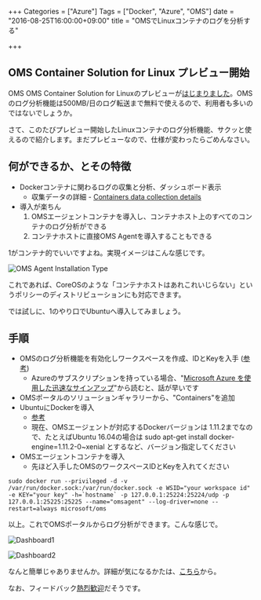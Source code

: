 +++
Categories = ["Azure"]
Tags = ["Docker", "Azure", "OMS"]
date = "2016-08-25T16:00:00+09:00"
title = "OMSでLinuxコンテナのログを分析する"

+++

## OMS Container Solution for Linux プレビュー開始
OMS OMS Container Solution for Linuxのプレビューが[はじまりました](https://blogs.technet.microsoft.com/msoms/2016/08/24/announcing-public-preview-oms-container-solution-for-linux/)。OMSのログ分析機能は500MB/日のログ転送まで無料で使えるので、利用者も多いのではないでしょうか。

さて、このたびプレビュー開始したLinuxコンテナのログ分析機能、サクッと使えるので紹介します。まだプレビューなので、仕様が変わったらごめんなさい。

## 何ができるか、とその特徴
* Dockerコンテナに関わるログの収集と分析、ダッシュボード表示
  * 収集データの詳細 - [Containers data collection details](https://azure.microsoft.com/ja-jp/documentation/articles/log-analytics-containers/#containers-data-collection-details)
* 導入が楽ちん
  1. OMSエージェントコンテナを導入し、コンテナホスト上のすべてのコンテナのログ分析ができる
  2. コンテナホストに直接OMS Agentを導入することもできる

1がコンテナ的でいいですよね。実現イメージはこんな感じです。

![OMS Agent Installation Type](https://msdnshared.blob.core.windows.net/media/2016/08/3-OMS-082416.png)

これであれば、CoreOSのような「コンテナホストはあれこれいじらない」というポリシーのディストリビューションにも対応できます。

では試しに、1のやり口でUbuntuへ導入してみましょう。

## 手順
* OMSのログ分析機能を有効化しワークスペースを作成、IDとKeyを入手 ([参考](https://azure.microsoft.com/ja-jp/documentation/articles/log-analytics-get-started/))
  * Azureのサブスクリプションを持っている場合、"[Microsoft Azure を使用した迅速なサインアップ](https://azure.microsoft.com/ja-jp/documentation/articles/log-analytics-get-started/#microsoft-azure)"から読むと、話が早いです
* OMSポータルのソリューションギャラリーから、"Containers"を追加
* UbuntuにDockerを導入
  * [参考](https://docs.docker.com/engine/installation/linux/ubuntulinux/)
  * 現在、OMSエージェントが対応するDockerバージョンは 1.11.2までなので、たとえばUbuntu 16.04の場合は sudo apt-get install docker-engine=1.11.2-0~xenial とするなど、バージョン指定してください
* OMSエージェントコンテナを導入
  * 先ほど入手したOMSのワークスペースIDとKeyを入れてください

```
sudo docker run --privileged -d -v /var/run/docker.sock:/var/run/docker.sock -e WSID="your workspace id" -e KEY="your key" -h=`hostname` -p 127.0.0.1:25224:25224/udp -p 127.0.0.1:25225:25225 --name="omsagent" --log-driver=none --restart=always microsoft/oms
```

以上。これでOMSポータルからログ分析ができます。こんな感じで。

![Dashboard1](https://acom.azurecomcdn.net/80C57D/cdn/mediahandler/docarticles/dpsmedia-prod/azure.microsoft.com/en-us/documentation/articles/log-analytics-containers/20160824105310/containers-dash01.png)

![Dashboard2](https://acom.azurecomcdn.net/80C57D/cdn/mediahandler/docarticles/dpsmedia-prod/azure.microsoft.com/en-us/documentation/articles/log-analytics-containers/20160824105310/containers-dash02.png)

なんと簡単じゃありませんか。詳細が気になるかたは、[こちら](https://azure.microsoft.com/ja-jp/documentation/articles/log-analytics-containers/#containers-data-collection-details)から。

なお、フィードバック[熱烈歓迎](https://blogs.technet.microsoft.com/msoms/2016/08/24/announcing-public-preview-oms-container-solution-for-linux/)だそうです。